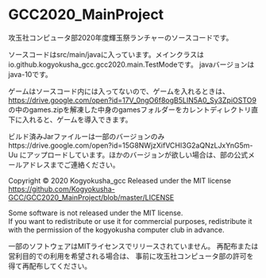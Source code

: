 # GCC2020_MainProject
 攻玉社コンピュータ部2020年度輝玉祭ランチャーのソースコードです。


ソースコードはsrc/main/javaに入っています。メインクラスはio.github.kogyokusha_gcc.gcc2020.main.TestModeです。
javaバージョンはjava-10です。

ゲームはソースコード内には入ってないので、ゲームを入れるときは、https://drive.google.com/open?id=17V_0ngO6f8ogB5LIN5A0_Sy3ZpiOSTO9 の中のgames.zipを解凍した中身のgamesフォルダーをカレントディレクトリ直下に入れると、ゲームを導入できます。

ビルド済みJarファイルーは一部のバージョンのみhttps://drive.google.com/open?id=15G8NWjzXifVCHI3G2aQNzLJxYnG5m-Uu にアップロードしています。ほかのバージョンが欲しい場合は、部の公式メールアドレスまでご連絡ください。

Copyright © 2020 Kogyokusha_gcc
Released under the MIT license
https://github.com/Kogyokusha-GCC/GCC2020_MainProject/blob/master/LICENSE

Some software is not released under the MIT license.  
If you want to redistribute or use it for commercial purposes, 
redistribute it with the permission of the kogyokusha computer club in advance.

一部のソフトウェアはMITライセンスでリリースされていません。 
再配布または営利目的での利用を希望される場合は、
事前に攻玉社コンピュータ部の許可を得て再配布してください。
